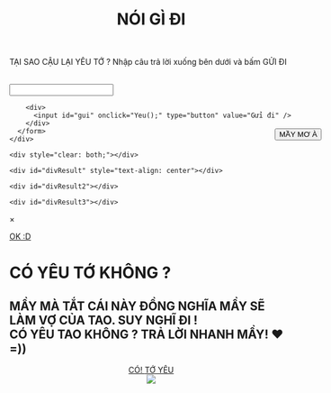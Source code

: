 <!DOCTYPE html PUBLIC "-//W3C//DTD XHTML 1.0 Strict//EN" "http://www.w3.org/TR/xhtml1/DTD/xhtml1-strict.dtd">
<html>
<head>
<meta http-equiv="Content-Type" content="text/html; charset=UTF-8">	
<link rel="shortcut icon" href="http://imgur.com/CILKGax.png" >
<title>Điều tớ muốn nói</title> <!-- BẠN THAY ĐỔI TIÊU ĐỀ Ở ĐÂY-->
<link rel="stylesheet" href="css3/popup.css">
<link rel="stylesheet" href="css3/styles.css">
<link href='http://fonts.googleapis.com/css?family=Source+Sans+Pro&subset=latin,vietnamese' rel='stylesheet' type='text/css'>
<script type="text/javascript" src="http://code.jquery.com/jquery-1.6.min.js"></script>
<script type="text/javascript" src="jss/jquery.popup.js"></script>
<script src="jss/popup.js" type="text/javascript"></script>
<script src="jss/jquery-1.js" type="text/javascript"></script>
<script type="text/javascript" src="jss/jquery.js"></script>

<script type="text/javascript">

$(document).ready(function () {

	// if user clicked on button, the overlay layer or the dialogbox, close the dialog	
	$('a.btn-ok, #msb-nt').click(function () {		
		$('#dialog-overlay, #dialog-box').hide();		
		return false;
	});
	
	// if user resize the window, call the same function again
	// to make sure the overlay fills the screen and dialogbox aligned to center	
	$(window).resize(function () {
		

		if (!$('#dialog-box').is(':hidden')) popup();		
	});	
	
	
});

function popup(message) {
		
	var maskHeight = $(document).height();  
	var maskWidth = $(window).width();

	var dialogTop =  (maskHeight/3) - ($('#dialog-box').height());  
	var dialogLeft = (maskWidth/2) - ($('#dialog-box').width()/2); 
	$('#dialog-overlay').css({height:maskHeight, width:maskWidth}).show();
	$('#dialog-box').css({top:dialogTop, left:dialogLeft}).show();
	

	$('#dialog-message').html(message);
			
}

window.onbeforeunload = function (event) {
  var message = 'KHÔNG ĐƯỢC TẮT CÁI NÀY ĐI, TẮT ĐỒNG NGHĨA LÀ CHỊU LÀM VỢ CỦA TAO ĐÓ! ♥ =)) CÓ CHẮC TẮT KHÔNG? :3';
  if (typeof event == 'undefined') {
    event = window.event;
  }
  if (event) {
    event.returnValue = message;
  }
  return message;
}
</script>
		
<script language="javascript"> 
var kt=false
function move()
{
var x = Math.random()*500
var y = Math.random()*500
var left=x+'px'
var top=y+'px'
document.getElementById('lbNo').style.left=left
document.getElementById('lbNo').style.top=top
}
function dongy()
{
if(kt==false)
{

kt=true 
} 
else
{
}
}
</script>
<script src="jss/pace.min.js"></script>
  <link href="css3/dataurl.css" rel="stylesheet" />

</head>
	
<!-- ________________________________________ SỬA TRANG ĐẦU NGAY ĐÂY (1)______________________________________________________-->

<body onload="popup('<p>Tớ hỏi cái này, cậu phải trả lời thật lòng đó nghe chưa. Không trả lời thật lòng đánh bỏ mẹ mầy.</p></br>'); on()" onunload="s()">
<div id="bg"></div>
<div id="myModal" class="reveal-modal large">
    <div id="traloi">
	<!-- ___________________________________SỬA TRANG THỨ 3 NGAY ĐÂY (3)_______________________________________________-->
      <h1><center>NÓI GÌ ĐI</center></h1></br>
	  <p>TẠI SAO CẬU LẠI YÊU TỚ ? Nhập câu trả lời xuống bên dưới và bấm GỬI ĐI</br></br></p>
      <form id="f" name="f">
        <input id="form" name="txt" type="text" />

        <div>
          <input id="gui" onclick="Yeu();" type="button" value="Gửi đi" />
        </div>
      </form>
    </div>

    <div style="clear: both;"></div>

    <div id="divResult" style="text-align: center"></div>

    <div id="divResult2"></div>

    <div id="divResult3"></div>
<a class="close-reveal-modal">&#215;</a>
</div>
<script language="javascript"> 
    $(document).ready(function() {
        $('#msb-nt').click(function() {
                $('.music').slideToggle("fast");
                $('#bg').css('display','none');
        });
    });
</script>
<div id="dialog-overlay"></div>
<div id="dialog-box">
	<div class="dialog-content">
		<div id="dialog-message">
		</div>
		<div id="msb-nt">
		<a href="#">OK :D</a>
		</div>
	</div>
</div>
		
<div class="msg">
		<!-- ___________________________________________________SỬA TRANG THỨ 2 NGAY ĐÂY (2)________________________________________-->	
<h1> <?php if($_GET['em']==null) echo 'EM'; else echo $_GET['em']; ?> <b>CÓ YÊU TỚ KHÔNG ?</b></h1>
			
<h2><?php if($_GET['em']==null) echo 'EM'; else echo $_GET['em']; ?> MẦY MÀ TẮT CÁI NÀY ĐỒNG NGHĨA MẦY SẼ LÀM VỢ CỦA TAO. SUY NGHĨ ĐI !</br>
CÓ YÊU TAO KHÔNG ? TRẢ LỜI NHANH MẦY! ♥ =))</h2>

		
</div>
		
<center>
<div id="co"> 
<a href="#" data-reveal-id="myModal">CÓ! <?php if($_GET['em']==null) echo 'EM'; else echo $_GET['em']; ?> TỚ YÊU</a>
</div> 

<div id="lbNo" style="position:absolute; left: 700px; top: 300px;"> 
<input type="button" value="MẦY MƠ À" style="cursor:pointer;" onMouseMove="move()" > 
</div>
<div> <img src="http://imgur.com/i1LFl8j.png  "></div>
</center> 

<div class="music" style="display: none;">
<object width="1" height="1">  <param name="movie" value="http://www.nhaccuatui.com/m/UoqC0m8Rofjb" />  
<param name="quality" value="high" />  <param name="wmode" value="transparent" />  <param name="allowscriptaccess" value="always" /> 
<param name="allowfullscreen" value="true"/> <param name="flashvars" value="autostart=true" />  
<!-- ________________________________________THAY ĐỔI NHẠC Ở LINK BÊN DƯỚI_____________________________________-->
<embed src="http://www.nhaccuatui.com/m/G2Fil0oSQeHm" flashvars="target=blank&autostart=true" allowscriptaccess="always" allowfullscreen="true" quality="high" wmode="transparent" type="application/x-shockwave-flash" width="1" height="1"></embed></object>
</div>
<script type="text/javascript">
   $(document).ready(function(){
      $(document).bind("contextmenu",function(e){
        return false;
      });
    });
 </script>	
 <style>
 
 </style>
</body>
</html>
